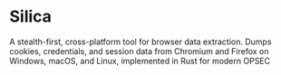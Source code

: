 # Silica
A stealth-first, cross-platform tool for browser data extraction. Dumps cookies, credentials, and session data from Chromium and Firefox on Windows, macOS, and Linux, implemented in Rust for modern OPSEC
